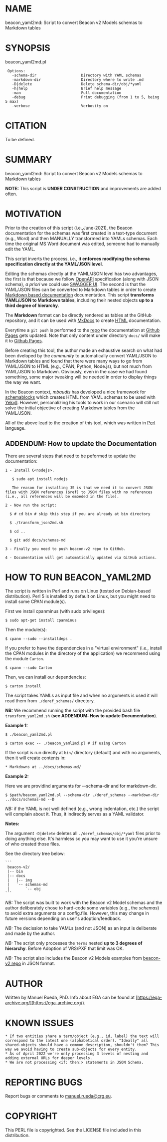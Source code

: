 # NAME

beacon\_yaml2md: Script to convert Beacon v2 Models schemas to Markdown tables

# SYNOPSIS

beacon\_yaml2md.pl

     Options:
       -schema-dir                    Directory with YAML schemas
       -markdown-dir                  Directory where to write .md
       -D|delete                      Delete schema-dir/obj/*yaml
       -h|help                        Brief help message
       -man                           Full documentation
       -debug                         Print debugging (from 1 to 5, being 5 max)
       -verbose                       Verbosity on

# CITATION

To be defined.

# SUMMARY

beacon\_yaml2md: Script to convert Beacon v2 Models schemas to Markdown tables

**NOTE:** This script is **UNDER CONSTRUCTION** and improvements are added often.

# MOTIVATION

Prior to the creation of this script (i.e.,June-2021), the Beacon documentation for the schemas was first created in a text-type document (e.g., Word) and then MANUALLY transformed into
YAMLs schemas. Each time the original MS Word document was edited, someone had to manually edit the YAML.

This script inverts the process, i.e., **it enforces modifying the schema specification directly at the YAML/JSON level**.

Editing the schemas directly at the YAML/JSON level has two advantages, the first is that because we follow [OpenAPI](https://swagger.io/specification/) specification (along with JSON schema), _a priori_ we could use [SWAGGER UI](https://swagger.io/docs/open-source-tools/swagger-ui/usage/installation). The second is that the YAML/JSON files can be converted to Markdown tables in order to create [Markdown based documentation](https://docs.genomebeacons.org) documentation. This script **transforms YAML/JSON to Markdown tables**, including their nested objects **up to a third degree of hierarchy**.

The **Markdown** format can be directly rendered as tables at the GitHub repository, and it can be used with [MkDocs](https://www.mkdocs.org/) to create [HTML](https://docs.genomebeacons.org) documentation. 

Everytime a `git push` is performed to the [repo](https://github.com/ga4gh-beacon/beacon-v2) the documentation at [Github Pages](https://docs.genomebeacons.org) gets updated. Note that only content under directory `docs/` will make it to [Github Pages](https://docs.genomebeacons.org).

Before creating this tool, the author made an exhaustive search on what had been dveloped by the _community_ to automatically convert YAML/JSON to Markdown tables and found that there were many ways to go from YAML/JSON to HTML (e.g., CPAN, Python, Node.js), but not much from YAML/JSON to Markdown. Obviously, even in the case we had found something, some major tweaking will be needed in order to display things the way we want.

In the Beacon context, _mbaudis_ has developed a nice framework for [schemablocks](https://github.com/ga4gh-schemablocks/schemablocks-tools) which creates HTML from YAML schemas to be used with [Yekyll](https://jekyllrb.com/). However, personalizing his tools to work in our scenario will still not solve the initial objective of creating Markdown tables from the YAML/JSON.

All of the above lead to the creation of this tool, which was written in [Perl](https://www.perl.org) language.

## ADDENDUM: How to update the Documentation

There are several steps that need to be peformed to update the documentation:

    1 - Install C<nodejs>.

       $ sudo apt install nodejs

       The reason for installing JS is that we need it to convert JSON files with JSON references ($ref) to JSON files with no references (i.e., all references will be embeded in the file).

    2 - Now run the script:
     
      $ # cd bin # skip this step if you are already at bin directory

      $ ./transform_json2md.sh

      $ cd ..

      $ git add docs/schemas-md

    3 - Finally you need to push beacon-v2 repo to GitHub.

    4 - Documentation will get automatically updated via GitHub actions.

# HOW TO RUN BEACON\_YAML2MD

The script is written in Perl and runs on Linux (tested on Debian-based distribution). Perl 5 is installed by default on Linux, 
but you might need to install some CPAN module(s).

First we install cpanminus (with sudo privileges):

    $ sudo apt-get install cpanminus

Then the module(s):

    $ cpanm --sudo --installdeps .

If you prefer to have the dependencies in a "virtual environment" (i.e., install the CPAN modules in the directory of the application) we recommend using the module `Carton`.

    $ cpanm --sudo Carton

Then, we can install our dependencies:

    $ carton install

The script takes YAMLs as input file and when no arguments is used it will read them from `./deref_schemas/` directory.

**NB:** We recommend running the script with the provided bash file `transform_yaml2md.sh` (**see ADDENDUM: How to update Documentation**).

**Example 1:**

    $ ./beacon_yaml2md.pl 

    $ carton exec -- ./beacon_yaml2md.pl # if using Carton

If the script is run directly at `bin/` directory (default) and with no arguments, then it will create contents in:

    * Markdowns at ../docs/schemas-md/

**Example 2:**

Here we are providind arguments for --schema-dir and for markdown-dir.

    $ $path/beacon_yaml2md.pl --schema-dir ./deref_schemas --markdown-dir ../docs/schemas-md --D

_NB:_ if the YAML is not well defined (e.g., wrong indentation, etc.) the script will complain about it. Thus, it indirectly serves as a YAML validator.

**Notes:**

The argument `-D|delete` deletes all `./deref_schemas/obj/*yaml` files prior to doing anything else. It's harmless so you may want to use it you're unsure of who created those files.

See the directory tree below:

```` 
```
 beacon-v2/
 |-- bin
 |-- docs
 |   |-- img
 |   `-- schemas-md
 |       `-- obj
```
 ````

_NB:_ The script was built to work with the Beacon v2 Model schemas and the author deliberately chose to hard-code some variables (e.g., the _schemas_) to avoid extra arguments or a config.file. However, this may change in future versions depending on user's adoption/feedback.

_NB:_ The decission to take YAMLs (and not JSON) as an input is deliberate and made by the author.

_NB:_ The script only processes the `Terms` nested **up to 3 degrees of hierarchy**. Before Adoption of VRS/PXF that limit was OK.

_NB:_ The script also includes the Beacon v2 Models examples from [beacon-v2 repo](https://github.com/ga4gh-beacon/beacon-v2) in JSON format.

# AUTHOR 

Written by Manuel Rueda, PhD. Info about EGA can be found at [https://ega-archive.org/](https://ega-archive.org/).

# KNOWN ISSUES

    * If two entities share a term/object (e.g., id, label) the text will correspond to the latest one (alphabetical order). "Ideally" all shared-objects should have a common description, shouldn't them? This way we avoid having to create sub-objects for every entity.
    * As of April 2022 we're only processing 3 levels of nesting and adding external URLs for deeper levels.
    * We are not processing <if: then:> statements in JSON Schema.

# REPORTING BUGS

Report bugs or comments to <manuel.rueda@crg.eu>.

# COPYRIGHT

This PERL file is copyrighted. See the LICENSE file included in this distribution.
